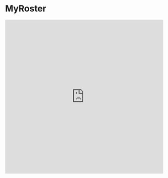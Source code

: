 # MyRoster

<iframe height=498 width=510 src='http://player.youku.com/embed/XMzUzNTkwMTMzNg==' frameborder=0 'allowfullscreen'></iframe>
